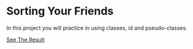 # **Sorting Your Friends**

In this project you will practice in using classes, id and pseudo-classes.


[See The Result]()